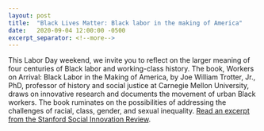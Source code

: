 ```yaml
---
layout: post
title:  "Black Lives Matter: Black labor in the making of America"
date:   2020-09-04 12:00:00 -0500
excerpt_separator: <!--more-->
---
```

This Labor Day weekend, we invite you to reflect on the larger meaning of four centuries of Black labor and working-class history. The book, Workers on Arrival: <!--more--> Black Labor in the Making of America, by Joe William Trotter, Jr., PhD, professor of history and social justice at Carnegie Mellon University, draws on innovative research and documents the movement of urban Black workers. The book ruminates on the possibilities of addressing the challenges of racial, class, gender, and sexual inequality. [Read an excerpt from the Stanford Social Innovation Review][excerpt].

[excerpt]: https://ssir.org/books/excerpts/entry/the_significance_of_four_centuries_of_black_labor
